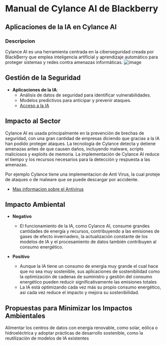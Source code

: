 # Manual de Cylance AI de Blackberry

## Aplicaciones de la IA en Cylance AI

### Descripcion
Cylance AI es una herramienta centrada en la ciberseguridad creada por BlackBerry que emplea inteligencia artificial y aprendizaje automático para proteger sistemas y redes contra amenazas informáticas.
![image](https://www.sourcesecurity.com/img/news/612/blackberry-cylance-920x533.jpg)
## Gestión de la Seguridad
- **Aplicaciones de la IA**:
  - Análisis de datos de seguridad para identificar vulnerabilidades.
  - Modelos predictivos para anticipar y prevenir ataques.
  - [Acceso a la IA](https://www.blackberry.com/la/es/products/cylance-endpoint-security/cylance-ai)


## Impacto al Sector

Cylance AI es usada principalmente en la prevención de brechas de seguridad, con una gran cantidad de empresas diciendo que gracias a la IA han podido proteger ataques. La tecnología de Cylance detecta y detiene amenazas antes de que causen daños, incluyendo malware, scripts maliciosos y exploits de memoria.
La implementación de Cylance AI reduce el tiempo y los recursos necesarios para la detección y respuesta a las amenazas.

Por ejemplo Cylance tiene una implementacion de Anti Virus, la cual proteje de ataques o de malware que se puede descargar por accidente.
- [Mas informacion sobre el Antivirus](https://www.geyma.com/blog/antivirus-cylance-una-muy-buena-opcion-para-sentirse-seguro/)


## Impacto Ambiental

- **Negativo**
  - El funcionamiento de la IA, como Cylance AI, consume grandes cantidades de energía y recursos, contribuyendo a las emisiones de gases de efecto invernadero, la actualización constante de los modelos de IA y el procesamiento de datos también contribuyen al consumo energético.
 
- **Positivo**
  - Aunque la IA tiene un consumo de energia muy grande el cual hace que no sea muy sostenible, sus aplicaciones de sostenibilidad como la optimización de cadenas de suministro y gestión del consumo energético pueden reducir significativamente las emisiones totales
  - La IA está optimizando cada vez más su propio consumo energético, asi cada vez reduce el impacto y mejora su sostenibilidad.

## Propuestas para Minimizar los Impactos Ambientales

Alimentar los centros de datos con energía renovable, como solar, eólica o hidroeléctrica
y adoptar prácticas de desarrollo sostenible, como la reutilización de modelos de IA existentes
